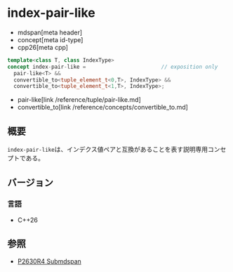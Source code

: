 # index-pair-like
* mdspan[meta header]
* concept[meta id-type]
* cpp26[meta cpp]

```cpp
template<class T, class IndexType>
concept index-pair-like =                        // exposition only
  pair-like<T> &&
  convertible_to<tuple_element_t<0,T>, IndexType> &&
  convertible_to<tuple_element_t<1,T>, IndexType>;
```
* pair-like[link /reference/tuple/pair-like.md]
* convertible_to[link /reference/concepts/convertible_to.md]

## 概要
`index-pair-like`は、インデクス値ペアと互換があることを表す説明専用コンセプトである。


## バージョン
### 言語
- C++26


## 参照
- [P2630R4 Submdspan](https://open-std.org/jtc1/sc22/wg21/docs/papers/2023/p2630r4.html)
